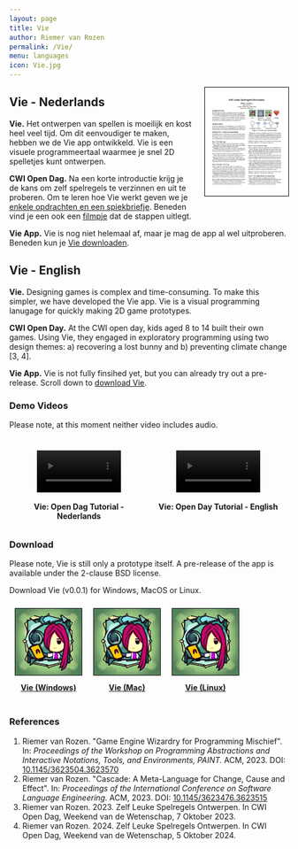 ```yaml
---
layout: page
title: Vie
author: Riemer van Rozen
permalink: /Vie/
menu: languages
icon: Vie.jpg
---
```

<div style="text-align: center; font-weight: bold; float: right; padding-left: 20px; padding-bottom: 20px; width: 30%;">
<a href="/assets/Vie/Vie_Win_v001.zip">
<img src="/assets/CWI_Open_Dag_2024.jpg" style="border: 1px solid black;">
</a>
</div>

## Vie - Nederlands

**Vie.**
Het ontwerpen van spellen is moeilijk en kost heel veel tijd. Om dit eenvoudiger te maken, hebben we de Vie app ontwikkeld. Vie is een visuele programmeertaal waarmee je snel 2D spelletjes kunt ontwerpen. 

**CWI Open Dag.**
Na een korte introductie krijg je de kans om zelf spelregels te verzinnen en uit te proberen. Om te leren hoe Vie werkt geven we je [enkele opdrachten en een spiekbriefje](/assets/CWI_Open_Dag_2024_Opdrachten.pdf). Beneden vind je een ook een [filmpje](#demo) dat de stappen uitlegt.

**Vie App.** Vie is nog niet helemaal af, maar je mag de app al wel uitproberen. Beneden kun je [Vie downloaden](#download).

## Vie - English

**Vie.** Designing games is complex and time-consuming. To make this simpler, we have developed the Vie app. Vie is a visual programming lanugage for quickly making 2D game prototypes.

**CWI Open Day.** 
At the CWI open day, kids aged 8 to 14 built their own games.
Using Vie, they engaged in exploratory programming using two design themes:
a) recovering a lost bunny and b) preventing climate change [3, 4].

**Vie App.** Vie is not fully finsihed yet, but you can already try out a pre-release. Scroll down to [download Vie](#download).

### <a name="demo"></a>Demo Videos
Please note, at this moment neither video includes audio. 

<div style="display:flex; width: 100%; overflow: hidden;">
<div style="float: left; width: 50%; text-align: center; font-weight: bold; padding: 10px;">
<figure class="video_container">
  <video controls="true" allowfullscreen="true" width="100%">
    <source src="/assets/Vie_demo_NL_subtitles.mp4">
  </video>
</figure>
<div>Vie: Open Dag Tutorial - Nederlands</div>
</div>

<div style="float: right; width: 50%; text-align: center; font-weight: bold;  padding: 10px;">
<figure class="video_container">
  <video controls="true" allowfullscreen="true" width="100%">
    <source src="/assets/Vie_demo_EN_subtitles.mp4">
  </video>
</figure>
<div>Vie: Open Day Tutorial - English</div>
</div>
</div>

### <a name="download"></a>Download
Please note, Vie is still only a prototype itself.
A pre-release of the app is available under the 2-clause BSD license.

Download Vie (v0.0.1) for Windows, MacOS or Linux.

<div style="display:flex; width: 100%; overflow: hidden;">
<div style="text-align: center; font-weight: bold; float:left; padding: 10px;">
<a href="/assets/Vie/Vie_Win_v001.zip">
<img src="/assets/Vie.jpg" style="width: 120px; border: 1px solid black;">
<div style="padding: 10px;">Vie (Windows)</div>
</a>
</div>

<div style="text-align: center; font-weight: bold; float:left; padding: 10px;">
<a href="/assets/Vie/Vie_Mac_v001.dmg">
  <img src="/assets/Vie.jpg" style="width: 120px; border: 1px solid black;">
  <div style="padding: 10px;">Vie (Mac)</div>
</a>
</div>

<div style="text-align: center; font-weight: bold; float:left; padding: 10px;">
<a href="/assets/Vie/Vie_Linux_v001.zip">
  <img src="/assets/Vie.jpg" style="width: 120px; border: 1px solid black;">
  <div style="padding: 10px;">Vie (Linux)</div>
</a>
</div>
</div>

### References
1. Riemer van Rozen. "Game Engine Wizardry for Programming Mischief". In: *Proceedings of the Workshop on Programming Abstractions and Interactive Notations, Tools, and Environments, PAINT.* ACM, 2023. DOI: [10.1145/3623504.3623570](https://doi.org/10.1145/3623504.3623570)
2. Riemer van Rozen. "Cascade: A Meta-Language for Change, Cause and Effect". In: *Proceedings of the International Conference on Software Language Engineering.* ACM, 2023. DOI: [10.1145/3623476.3623515](https://doi.org/10.1145/3623476.3623515)
3. Riemer van Rozen. 2023. Zelf Leuke Spelregels Ontwerpen. In CWI Open Dag,
Weekend van de Wetenschap, 7 Oktober 2023.
4. Riemer van Rozen. 2024. Zelf Leuke Spelregels Ontwerpen. In CWI Open Dag,
Weekend van de Wetenschap, 5 Oktober 2024.
